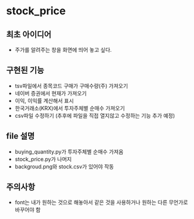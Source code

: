 # stock_price

## 최초 아이디어
* 주가를 알려주는 창을 화면에 띄어 놓고 싶다.

## 구현된 기능
* tsv파일에서 종목코드 구매가 구매수량(주) 가져오기
* 네이버 증권에서 현재가 가져오기
* 이익, 이익률 계산해서 표시
* 한국거래소(KRX)에서 투자주체별 순매수 가져오기
* csv파일 수정하기 (추후에 파일을 직접 열지않고 수정하는 기능 추가 예정)

## file 설명
* buying_quantity.py가 투자주체별 순매수 가져옴
* stock_price.py가 나머지
* backgroud.png와 stock.csv가 있어야 작동

## 주의사항
* font는 내가 원하는 것으로 해놓아서 같은 것을 사용하거나 원하는 다른 무언가로 바꾸어야 함
